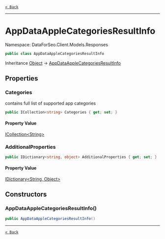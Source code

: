 [`< Back`](./)

---

# AppDataAppleCategoriesResultInfo

Namespace: DataForSeo.Client.Models.Responses

```csharp
public class AppDataAppleCategoriesResultInfo
```

Inheritance [Object](https://docs.microsoft.com/en-us/dotnet/api/system.object) → [AppDataAppleCategoriesResultInfo](./dataforseo.client.models.responses.appdataapplecategoriesresultinfo)

## Properties

### **Categories**

contains full list of supported app categories

```csharp
public ICollection<string> Categories { get; set; }
```

#### Property Value

[ICollection&lt;String&gt;](https://docs.microsoft.com/en-us/dotnet/api/system.collections.generic.icollection-1)<br>

### **AdditionalProperties**

```csharp
public IDictionary<string, object> AdditionalProperties { get; set; }
```

#### Property Value

[IDictionary&lt;String, Object&gt;](https://docs.microsoft.com/en-us/dotnet/api/system.collections.generic.idictionary-2)<br>

## Constructors

### **AppDataAppleCategoriesResultInfo()**

```csharp
public AppDataAppleCategoriesResultInfo()
```

---

[`< Back`](./)
